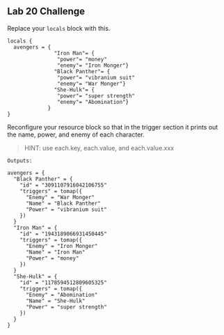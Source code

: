 ## Lab 20 Challenge

Replace your `locals` block with this.

```
locals {
  avengers = {
               "Iron Man"= {
                "power"= "money"
                "enemy"= "Iron Monger"}
               "Black Panther"= {
                "power"= "vibranium suit"
                "enemy"= "War Monger"}
               "She-Hulk"= {
                "power"= "super strength"
                "enemy"= "Abomination"}
             }
}
```

Reconfigure your resource block so that in the trigger section it prints out the name, power, and enemy of each character.
> HINT: use each.key, each.value, and each.value.xxx

```
Outputs:

avengers = {
  "Black Panther" = {
    "id" = "3091107916042106755"
    "triggers" = tomap({
      "Enemy" = "War Monger"
      "Name" = "Black Panther"
      "Power" = "vibranium suit"
    })
  }
  "Iron Man" = {
    "id" = "1943189066931450445"
    "triggers" = tomap({
      "Enemy" = "Iron Monger"
      "Name" = "Iron Man"
      "Power" = "money"
    })
  }
  "She-Hulk" = {
    "id" = "1178594512809605325"
    "triggers" = tomap({
      "Enemy" = "Abomination"
      "Name" = "She-Hulk"
      "Power" = "super strength"
    })
  }
}
```
